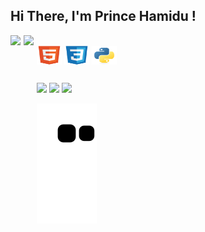 ## Hi There, I'm Prince Hamidu !
<div align="center">
  <img style="float: left; margin-right: 5px; height: 150px;" src="https://github-readme-stats.vercel.app/api?username=princehamidu&show_icons=true&theme=dracula&include_all_commits=true&count_private=true"/>
  <img style="float: left; margin-right: 5px; height: 150px;" src="https://github-readme-stats.vercel.app/api/top-langs/?username=princehamidu&layout=compact&langs_count=7&theme=dracula"/>
</div>
<div style="display: inline_block"><br>
  <img align="center" alt="Princ-HTML" height="30" width="40" src="https://raw.githubusercontent.com/devicons/devicon/master/icons/html5/html5-original.svg">
  <img align="center" alt="Prince-CSS" height="30" width="40" src="https://raw.githubusercontent.com/devicons/devicon/master/icons/css3/css3-original.svg">
  <img align="center" alt="Prince-Python" height="30" width="40" src="https://raw.githubusercontent.com/devicons/devicon/master/icons/python/python-original.svg">
   
</div>
  
  ##
 
<div> 
  <a href="https://instagram.com/princehamidu" target="_blank"><img src="https://img.shields.io/badge/-Instagram-%23E4405F?style=for-the-badge&logo=instagram&logoColor=white" target="_blank"></a>
  <a href = "mailto:price.hamidul@live.com"><img src="https://img.shields.io/badge/Microsoft_Outlook-0078D4?style=for-the-badge&logo=microsoft-outlook&logoColor=white"></a>
  <a href="https://www.linkedin.com/in/princehamidu1506/" target="_blank"><img src="https://img.shields.io/badge/-LinkedIn-%230077B5?style=for-the-badge&logo=linkedin&logoColor=white" target="_blank"></a> 
 
  ![Snake animation](https://github.com/rafaballerini/rafaballerini/blob/output/github-contribution-grid-snake.svg)
 
</div>

